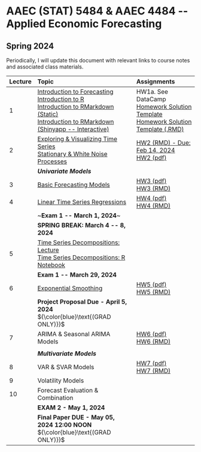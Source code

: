# AAEC (STAT) 5484 & AAEC 4484 -- Applied Economic Forecasting
## Spring 2024

Periodically, I will update this document with relevant links to course notes and associated class materials.


| Lecture 	|                    Topic                    	|Assignments                                    | 
|---------	|:-------------------------------------------	| :-------------------------------------------	|
| 1       	| [Introduction to Forecasting](Lectures/L1/1.Intro_Time_Series.pdf) <br> [Introduction to R](https://htmlpreview.github.io/?https://github.com/Shamar-Stewart/Forecasting/blob/main/Lectures/L1/R_Introduction.nb.html) </br> [Introduction to RMarkdown (Static)](https://htmlpreview.github.io/?https://github.com/Shamar-Stewart/Forecasting/blob/main/Lectures/L1/RMarkdown_Intro.html) </br> [Introduction to RMarkdown (Shinyapp -- Interactive)](https://aaec-vt.shinyapps.io/1_1-RMarkdown/#section-knowledge-check)  | HW1a. See DataCamp <br> [Homework Solution Template](Homework/Template/Homework_Solution_Template.pdf) <br> [Homework Solution Template (.RMD)](Homework/Template/Homework_Solution_Template.Rmd)</br>                                          	|
| 2       	|     [Exploring & Visualizing Time Series](Lectures/L2/2-Visualizing-Time-Series.pdf) <br> [Stationary & White Noise Processes](Lectures/L2/White_Noise_Notes.pdf)    	|    [HW2 (RMD) - Due: Feb 14, 2024](Homework/HW2/AAEC_4984-AAEC_STAT-5484_HW2_S24.Rmd) <br> [HW2 (pdf)](Homework/HW2/AAEC_4984-AAEC_STAT-5484_HW2_S24.pdf) </br>                                          	|
|         	|           ***Univariate Models***           	|                                              	|
| 3       	|           [Basic Forecasting Models](Lectures/L3/3.Evaluation_of_Basic_Forecasting_Models.pdf)          	|[HW3 (pdf)](Homework/HW3/AAEC_4984-AAEC_STAT-5484_HW3_S24.pdf)<br> [HW3 (RMD)](Homework/HW3/AAEC_4984-AAEC_STAT-5484_HW3_S24.Rmd)</br>                                              	|
| 4       	|   [Linear Time Series Regressions](Lectures/L4/4.Linear_and_Dynamic_Time_Series_Regressions.pdf)  	|  [HW4 (pdf)](Homework/HW4/AAEC_4984-AAEC_STAT-5484_HW4_S24.pdf) <br> [HW4 (RMD)](Homework/HW4/AAEC_4984-AAEC_STAT-5484_HW4_S24.Rmd)                                            	|
|         	|        ~**Exam 1 -- March 1, 2024**~        	|                                              	|
|         	|     **SPRING BREAK: March 4 -- 8, 2024**    	|                                              	|
| 5       	|          [Time Series Decompositions: Lecture](Lectures/L5/5.Time_Series_Decomposition.pdf) <br> [Time Series Decompositions: R Notebook](https://htmlpreview.github.io/?https://github.com/Shamar-Stewart/Forecasting/blob/17b69570365440f3852fa7efc7be33ce89000f75/Lectures/L5/Manual_Decomposition.nb.html)         	|                                              	|
|         	|        **Exam 1 -- March 29, 2024**        	|                                              	|
| 6       	|            [Exponential Smoothing](Lectures/L6/6.Moving_Averages_-_Exponential_Smoothing.pdf)            	|   [HW5 (pdf)](Homework/HW5/AAEC_4984-AAEC_STAT-5484_HW5_S24.pdf) <br> [HW5 (RMD)](Homework/HW5/AAEC_4984-AAEC_STAT-5484_HW5_S24.Rmd)                                           	|
|      	    | **Project Proposal Due - April 5, 2024** <br> ${\color{blue}\text{(GRAD ONLY)}}$ </br>     |
| 7       	|        ARIMA & Seasonal ARIMA Models        	| [HW6 (pdf)](Homework/HW6/AAEC_4984-AAEC_STAT-5484_HW6_S24.pdf) <br> [HW6 (RMD)](Homework/HW6/AAEC_4984-AAEC_STAT-5484_HW6_S24.Rmd)                                             	|
|         	|                                              	|                                              	|
|         	|          ***Multivariate Models***          	|                                              	|
| 8       	|              VAR & SVAR Models              	| [HW7 (pdf)](Homework/HW7/AAEC_4984_5484_HW7_S24.pdf)<br> [HW7 (RMD)](Homework/HW7/AAEC_4984_5484_HW7_S24.Rmd)                                             	|      
| 9       	|              Volatility Models              	|                                              	|
| 10      	|      Forecast Evaluation & Combination      	|                                              	|         
|         	|           **EXAM 2 - May 1, 2024**          	|                                              	|    
|      	    | **Final Paper DUE - May 05, 2024 12:00 NOON** <br> ${\color{blue}\text{(GRAD ONLY)}}$ </br> |         	
